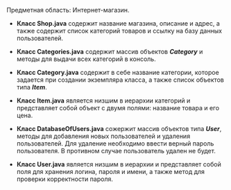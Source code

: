 Предметная область: Интернет-магазин.

+ **Класс Shop.java** содержит название магазина, описание и адрес, а также содержит список категорий товаров и ссылку на базу данных пользователей.

+ **Класс Categories.java** содержит массив объектов ***Category*** и методы для выдачи всех категорий в консоль.

+ **Класс Category.java** содержит в себе название категории, которое задается при создании экземпляра класса, а также список объектов типа ***Item***.

+ **Класс Item.java** является низшим в иерархии категорий и представляет собой объект с двумя полями: название товара и его цена.

+ **Класс DatabaseOfUsers.java** сожержит массив объектов типа ***User***, методы для добавления новых пользователей и удаления пользователей. Для удаление необходимо ввести верный пароль пользователя. В противном случае пользователь удален не будет.

+ **Класс User.java** является низшим в иерархии и представляет собой поля для хранения логина, пароля и имени, а также метод для проверки корректности пароля.
